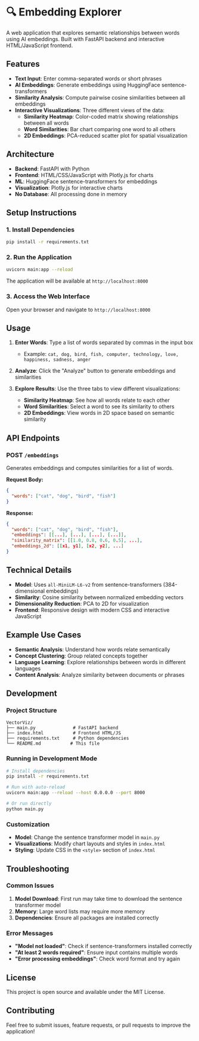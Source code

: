 # 🔍 Embedding Explorer

A web application that explores semantic relationships between words using AI embeddings. Built with FastAPI backend and interactive HTML/JavaScript frontend.

## Features

- **Text Input**: Enter comma-separated words or short phrases
- **AI Embeddings**: Generate embeddings using HuggingFace sentence-transformers
- **Similarity Analysis**: Compute pairwise cosine similarities between all embeddings
- **Interactive Visualizations**: Three different views of the data:
  - **Similarity Heatmap**: Color-coded matrix showing relationships between all words
  - **Word Similarities**: Bar chart comparing one word to all others
  - **2D Embeddings**: PCA-reduced scatter plot for spatial visualization

## Architecture

- **Backend**: FastAPI with Python
- **Frontend**: HTML/CSS/JavaScript with Plotly.js for charts
- **ML**: HuggingFace sentence-transformers for embeddings
- **Visualization**: Plotly.js for interactive charts
- **No Database**: All processing done in memory

## Setup Instructions

### 1. Install Dependencies

```bash
pip install -r requirements.txt
```

### 2. Run the Application

```bash
uvicorn main:app --reload
```

The application will be available at `http://localhost:8000`

### 3. Access the Web Interface

Open your browser and navigate to `http://localhost:8000`

## Usage

1. **Enter Words**: Type a list of words separated by commas in the input box
   - Example: `cat, dog, bird, fish, computer, technology, love, happiness, sadness, anger`

2. **Analyze**: Click the "Analyze" button to generate embeddings and similarities

3. **Explore Results**: Use the three tabs to view different visualizations:
   - **Similarity Heatmap**: See how all words relate to each other
   - **Word Similarities**: Select a word to see its similarity to others
   - **2D Embeddings**: View words in 2D space based on semantic similarity

## API Endpoints

### POST `/embeddings`

Generates embeddings and computes similarities for a list of words.

**Request Body:**
```json
{
  "words": ["cat", "dog", "bird", "fish"]
}
```

**Response:**
```json
{
  "words": ["cat", "dog", "bird", "fish"],
  "embeddings": [[...], [...], [...], [...]],
  "similarity_matrix": [[1.0, 0.8, 0.6, 0.5], ...],
  "embeddings_2d": [[x1, y1], [x2, y2], ...]
}
```

## Technical Details

- **Model**: Uses `all-MiniLM-L6-v2` from sentence-transformers (384-dimensional embeddings)
- **Similarity**: Cosine similarity between normalized embedding vectors
- **Dimensionality Reduction**: PCA to 2D for visualization
- **Frontend**: Responsive design with modern CSS and interactive JavaScript

## Example Use Cases

- **Semantic Analysis**: Understand how words relate semantically
- **Concept Clustering**: Group related concepts together
- **Language Learning**: Explore relationships between words in different languages
- **Content Analysis**: Analyze similarity between documents or phrases

## Development

### Project Structure
```
VectorViz/
├── main.py              # FastAPI backend
├── index.html           # Frontend HTML/JS
├── requirements.txt     # Python dependencies
└── README.md           # This file
```

### Running in Development Mode

```bash
# Install dependencies
pip install -r requirements.txt

# Run with auto-reload
uvicorn main:app --reload --host 0.0.0.0 --port 8000

# Or run directly
python main.py
```

### Customization

- **Model**: Change the sentence transformer model in `main.py`
- **Visualizations**: Modify chart layouts and styles in `index.html`
- **Styling**: Update CSS in the `<style>` section of `index.html`

## Troubleshooting

### Common Issues

1. **Model Download**: First run may take time to download the sentence transformer model
2. **Memory**: Large word lists may require more memory
3. **Dependencies**: Ensure all packages are installed correctly

### Error Messages

- **"Model not loaded"**: Check if sentence-transformers installed correctly
- **"At least 2 words required"**: Ensure input contains multiple words
- **"Error processing embeddings"**: Check word format and try again

## License

This project is open source and available under the MIT License.

## Contributing

Feel free to submit issues, feature requests, or pull requests to improve the application!
